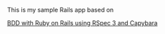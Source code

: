 This is my sample Rails app based on

<a href="https://www.udemy.com/rubyonrails-bdd-rspec-capybara/" target="_blank">BDD with Ruby on Rails using RSpec 3 and Capybara</a>

